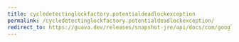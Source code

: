 ```yaml
---
title: cycledetectinglockfactory.potentialdeadlockexception
permalink: /cycledetectinglockfactory.potentialdeadlockexception/
redirect_to: https://guava.dev/releases/snapshot-jre/api/docs/com/google/common/util/concurrent/CycleDetectingLockFactory.PotentialDeadlockException.html
---
```

